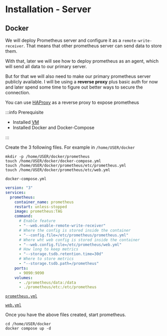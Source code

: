 # Installation - Server

## Docker

We will deploy Prometheus server and configure it as a `remote-write-receiver`.
That means that other prometheus server can send data to store them.

With that, later we will see how to deploy prometheus as an agent, which will send all
data to our primary server.

But for that we will also need to make our primary prometheus server publicly available.
I will be using a **reverse proxy** plus basic auth for now and later spend some time to figure out
better ways to secure the connection.

You can use [HAProxy](networking/../../../networking/1-pfsense/10-haproxy/4-ssl-tls-offloading.md)
as a reverse proxy to expose prometheus

:::info Prerequisite

- Installed [VM](../../virtualization/1-xcp-ng/2-install-ubuntu-vm.md)
- Installed Docker and Docker-Compose

:::

Create the 3 following files. For example in `/home/USER/docker`

```shell
mkdir -p /home/USER/docker/prometheus
touch /home/USER/docker/docker-compose.yml
touch /home/USER/docker/prometheus/etc/prometheus.yml
touch /home/USER/docker/prometheus/etc/web.yml
```

`docker-compose.yml`

```yaml
version: "3"
services:
  prometheus:
    container_name: prometheus
    restart: unless-stopped
    image: prometheus:TAG
    command:
      # Enable feature
      - "--web.enable-remote-write-receiver"
      # Where the config is stored inside the container
      - "--config.file=/etc/prometheus/prometheus.yml"
      # Where wht web config is stored inside the container
      - "--web.config.file=/etc/prometheus/web.yml"
      # How long to keep metrics
      - "--storage.tsdb.retention.time=30d"
      # Where to store metrics
      - "--storage.tsdb.path=/prometheus"
    ports:
      - 9090:9090
    volumes:
      - ./prometheus/data:/data
      - ./prometheus/etc:/etc/prometheus
```

[`prometheus.yml`](3-configuration.md)

[`web.yml`](3-configuration.md)

Once you have the above files created, start prometheus.

```shell
cd /home/USER/docker
docker compose up -d
```

